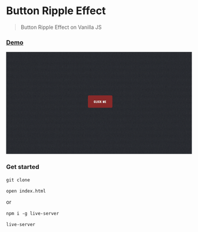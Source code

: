 # Button Ripple Effect

> Button Ripple Effect on Vanilla JS

### [Demo](http://button-ripple-effect-ab.surge.sh)
[![IMAGE ALT TEXT HERE](./uploads/screen.png)](https://skr.sh/v5quwbqGYgu?a)

### Get started

```shell script
git clone
```
```shell script
open index.html
```
or
```shell script
npm i -g live-server
```
```shell script
live-server
```
